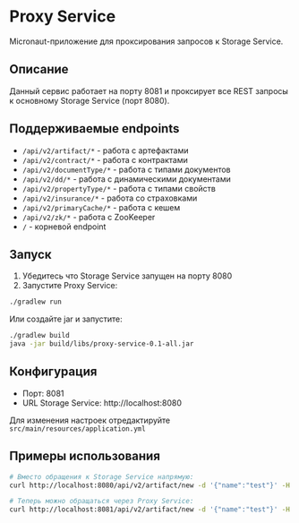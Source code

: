 # Proxy Service

Micronaut-приложение для проксирования запросов к Storage Service.

## Описание

Данный сервис работает на порту 8081 и проксирует все REST запросы к основному Storage Service (порт 8080).

## Поддерживаемые endpoints

- `/api/v2/artifact/*` - работа с артефактами
- `/api/v2/contract/*` - работа с контрактами  
- `/api/v2/documentType/*` - работа с типами документов
- `/api/v2/dd/*` - работа с динамическими документами
- `/api/v2/propertyType/*` - работа с типами свойств
- `/api/v2/insurance/*` - работа со страховками
- `/api/v2/primaryCache/*` - работа с кешем
- `/api/v2/zk/*` - работа с ZooKeeper
- `/` - корневой endpoint

## Запуск

1. Убедитесь что Storage Service запущен на порту 8080
2. Запустите Proxy Service:

```bash
./gradlew run
```

Или создайте jar и запустите:

```bash
./gradlew build
java -jar build/libs/proxy-service-0.1-all.jar
```

## Конфигурация

- Порт: 8081
- URL Storage Service: http://localhost:8080

Для изменения настроек отредактируйте `src/main/resources/application.yml`

## Примеры использования

```bash
# Вместо обращения к Storage Service напрямую:
curl http://localhost:8080/api/v2/artifact/new -d '{"name":"test"}' -H "Content-Type: application/json"

# Теперь можно обращаться через Proxy Service:
curl http://localhost:8081/api/v2/artifact/new -d '{"name":"test"}' -H "Content-Type: application/json"
``` 